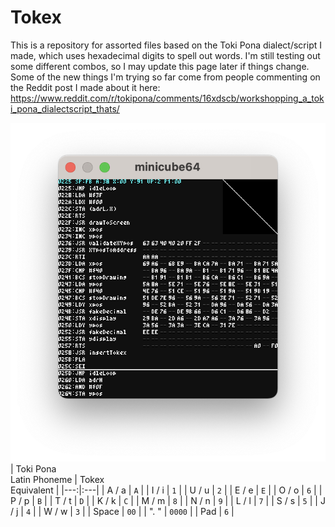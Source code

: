 # Tokex
This is a repository for assorted files based on the Toki Pona dialect/script I made, which uses hexadecimal digits to spell out words.  I'm still testing out some different combos, so I may update this page later if things change.  Some of the new things I'm trying so far come from people commenting on the Reddit post I made about it here: https://www.reddit.com/r/tokipona/comments/16xdscb/workshopping_a_toki_pona_dialectscript_thats/

![image](https://github.com/AbbyRead/Tokex/blob/c15dd30cc2e2f21eb22cd17ee8af7b8fdc93fada/Tokex%20in%20Minicube64.png)
| Toki Pona<br>Latin Phoneme | Tokex<br>Equivalent |
|---:|:---|
| A / a | `A` |
| I / i | `1` |
| U / u | `2` |
| E / e | `E` |
| O / o | `6` |
| P / p | `B` |
| T / t | `D` |
| K / k | `C` |
| M / m | `8` |
| N / n | `9` |
| L / l | `7` |
| S / s | `5` |
| J / j | `4` |
| W / w | `3` |
| Space | `00` |
| ". " | `0000` |
| Pad | `6` |
